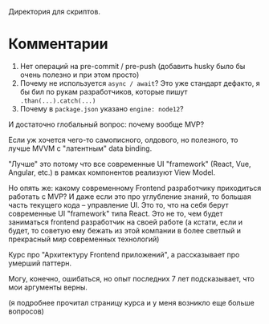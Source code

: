 Директория для скриптов.

# Комментарии

1. Нет операций на pre-commit / pre-push (добавить husky было бы очень полезно и при этом просто)
1. Почему не используется `async / await`? Это уже стандарт дефакто, я бы бил по рукам разработчиков, которые
   пишут `.than(...).catch(...)`
1. Почему в `package.json` указано `engine: node12`?

И достаточно глобальный вопрос: почему вообще MVP?

Если уж хочется чего-то самописного, олдового, но полезного, то лучше MVVM с "латентным" data binding.

"Лучше" это потому что все современные UI "framework" (React, Vue, Angular, etc.) в рамках компонентов реализуют
View Model.

Но опять же: какому современному Frontend разработчику приходиться работать с MVP? И даже если это про углубление знаний,
то большая часть текущего кода – управление UI. Это то, что на себя берут современные UI "framework" типа React. Это не
то, чем будет заниматься frontend разработчик на своей работе (а кстати, если и будет, то советую ему бежать из этой
компании в более светлый и прекрасный мир современных технологий)

Курс про "Архитектуру Frontend приложений", а рассказывает про умерший паттерн.

Могу, конечно, ошибаться, но опыт последних 7 лет подсказывает, что мои аргументы верны.

(я подробнее прочитал страницу курса и у меня возникло еще больше вопросов)
